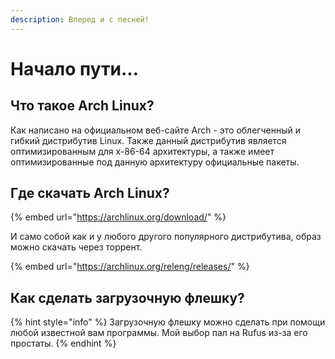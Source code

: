 ```yaml
---
description: Вперед и с песней!
---
```


# Начало пути...

## Что такое Arch Linux?

Как написано на официальном веб-сайте Arch - это облегченный и гибкий дистрибутив Linux. Также данный дистрибутив является оптимизированным для x-86-64 архитектуры, а также имеет оптимизированные под данную архитектуру официальные пакеты.

## Где скачать Arch  Linux?

{% embed url="https://archlinux.org/download/" %}

И само собой как и у любого другого популярного дистрибутива, образ можно скачать через торрент.

{% embed url="https://archlinux.org/releng/releases/" %}

## Как сделать загрузочную флешку?

{% hint style="info" %}
Загрузочную флешку можно сделать при помощи любой известной вам программы. Мой выбор пал на Rufus из-за его простаты.&#x20;
{% endhint %}
